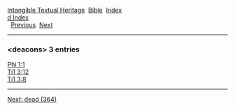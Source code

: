 [Intangible Textual Heritage](../../index)  [Bible](../index) 
[Index](index)   
[d Index](_d_)  
  [Previous](c02869)  [Next](c02871) 

------------------------------------------------------------------------

### &lt;deacons&gt; 3 entries

[Phi 1:1](../kjv/phi001.htm#001)  
[Ti1 3:12](../kjv/ti1003.htm#012)  
[Ti1 3:8](../kjv/ti1003.htm#008)  

------------------------------------------------------------------------

[Next: dead (364)](c02871)
